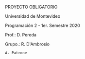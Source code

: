 PROYECTO OBLIGATORIO	

Universidad de Montevideo
	
Programación 2 - 1er. Semestre 2020

Prof.: D. Pereda

 Grupo.:  R. D'Ambrosio

	A. Patrone
